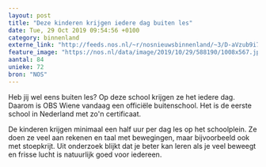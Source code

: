 ```yaml
---
layout: post
title: "Deze kinderen krijgen iedere dag buiten les"
date: Tue, 29 Oct 2019 09:54:56 +0100
category: binnenland
externe_link: "http://feeds.nos.nl/~r/nosnieuwsbinnenland/~3/D-aVzub9i7k/2308131"
feature_image: "https://nos.nl/data/image/2019/10/29/588190/1008x567.jpg"
aantal: 84
unieke: 72
bron: "NOS"
---
```


<p>Heb jij wel eens buiten les? Op deze school krijgen ze het iedere dag. Daarom is OBS Wiene vandaag een officiële buitenschool. Het is de eerste school in Nederland met zo'n certificaat.</p>
<p>De kinderen krijgen minimaal een half uur per dag les op het schoolplein. Ze doen ze veel aan rekenen en taal met bewegingen, maar bijvoorbeeld ook met stoepkrijt. Uit onderzoek blijkt dat je beter kan leren als je veel beweegt en frisse lucht is natuurlijk goed voor iedereen.</p><img src="http://feeds.feedburner.com/~r/nosnieuwsbinnenland/~4/D-aVzub9i7k" height="1" width="1" alt=""/>
